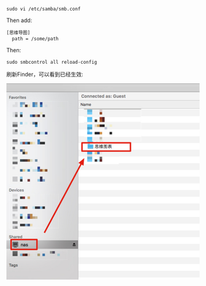 ```
sudo vi /etc/samba/smb.conf
```

Then add:

```
[思维导图]
  path = /some/path
```

Then:

```
sudo smbcontrol all reload-config
```

刷新Finder，可以看到已经生效:

![demo](./images/demo.jpg)


